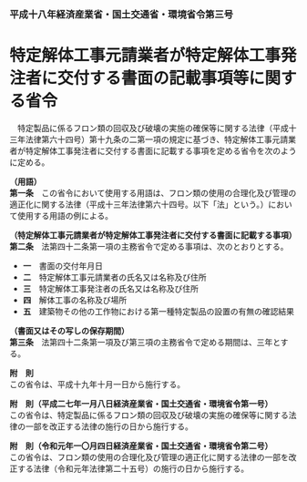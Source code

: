 ### 平成十八年経済産業省・国土交通省・環境省令第三号  
# 特定解体工事元請業者が特定解体工事発注者に交付する書面の記載事項等に関する省令  
　特定製品に係るフロン類の回収及び破壊の実施の確保等に関する法律（平成十三年法律第六十四号）第十九条の二第一項の規定に基づき、特定解体工事元請業者が特定解体工事発注者に交付する書面に記載する事項を定める省令を次のように定める。  
  
**（用語）**  
**第一条**　この省令において使用する用語は、フロン類の使用の合理化及び管理の適正化に関する法律（平成十三年法律第六十四号。以下「法」という。）において使用する用語の例による。  
  
**（特定解体工事元請業者が特定解体工事発注者に交付する書面に記載する事項）**  
**第二条**　法第四十二条第一項の主務省令で定める事項は、次のとおりとする。  
* **一**　書面の交付年月日  
* **二**　特定解体工事元請業者の氏名又は名称及び住所  
* **三**　特定解体工事発注者の氏名又は名称及び住所  
* **四**　解体工事の名称及び場所  
* **五**　建築物その他の工作物における第一種特定製品の設置の有無の確認結果  
  
**（書面又はその写しの保存期間）**  
**第三条**　法第四十二条第一項及び第三項の主務省令で定める期間は、三年とする。  
  
**附　則**  
この省令は、平成十九年十月一日から施行する。  
  
**附　則（平成二七年一月八日経済産業省・国土交通省・環境省令第一号）**  
この省令は、特定製品に係るフロン類の回収及び破壊の実施の確保等に関する法律の一部を改正する法律の施行の日から施行する。  
  
**附　則（令和元年一〇月四日経済産業省・国土交通省・環境省令第二号）**  
この省令は、フロン類の使用の合理化及び管理の適正化に関する法律の一部を改正する法律（令和元年法律第二十五号）の施行の日から施行する。  
  
